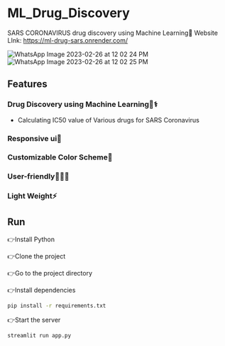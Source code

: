 
# ML_Drug_Discovery

SARS CORONAVIRUS drug discovery using Machine Learning🏥
Website LInk: https://ml-drug-sars.onrender.com/

![WhatsApp Image 2023-02-26 at 12 02 24 PM](https://user-images.githubusercontent.com/97012708/221414595-1221f83a-840c-482e-9b05-58da145a08a4.jpeg)
![WhatsApp Image 2023-02-26 at 12 02 25 PM](https://user-images.githubusercontent.com/97012708/221414598-85358f9e-6b93-49a9-99cf-874d4e050086.jpeg)

## Features

### Drug Discovery using Machine Learning💊⚕️
- Calculating IC50 value of Various drugs for SARS Coronavirus 
### Responsive ui💫 
### Customizable Color Scheme🎨
### User-friendly💁🏻‍♂ 
### Light Weight⚡
## Run 
👉Install Python

👉Clone the project

👉Go to the project directory

👉Install dependencies

```bash
pip install -r requirements.txt

```

👉Start the server

```bash
streamlit run app.py
```


